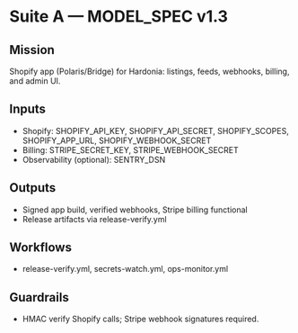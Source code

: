 # Suite A — MODEL_SPEC v1.3

## Mission
Shopify app (Polaris/Bridge) for Hardonia: listings, feeds, webhooks, billing, and admin UI.

## Inputs
- Shopify: SHOPIFY_API_KEY, SHOPIFY_API_SECRET, SHOPIFY_SCOPES, SHOPIFY_APP_URL, SHOPIFY_WEBHOOK_SECRET
- Billing: STRIPE_SECRET_KEY, STRIPE_WEBHOOK_SECRET
- Observability (optional): SENTRY_DSN

## Outputs
- Signed app build, verified webhooks, Stripe billing functional
- Release artifacts via release-verify.yml

## Workflows
- release-verify.yml, secrets-watch.yml, ops-monitor.yml

## Guardrails
- HMAC verify Shopify calls; Stripe webhook signatures required.
